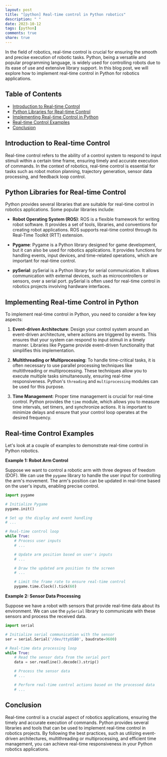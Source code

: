 ```yaml
---
layout: post
title: "[python] Real-time control in Python robotics"
description: " "
date: 2023-10-12
tags: [python]
comments: true
share: true
---
```


In the field of robotics, real-time control is crucial for ensuring the smooth and precise execution of robotic tasks. Python, being a versatile and popular programming language, is widely used for controlling robots due to its ease of use and extensive library support. In this blog post, we will explore how to implement real-time control in Python for robotics applications.

## Table of Contents
- [Introduction to Real-time Control](#introduction-to-real-time-control)
- [Python Libraries for Real-time Control](#python-libraries-for-real-time-control)
- [Implementing Real-time Control in Python](#implementing-real-time-control-in-python)
- [Real-time Control Examples](#real-time-control-examples)
- [Conclusion](#conclusion)

## Introduction to Real-time Control

Real-time control refers to the ability of a control system to respond to input stimuli within a certain time frame, ensuring timely and accurate execution of commands. In the context of robotics, real-time control is essential for tasks such as robot motion planning, trajectory generation, sensor data processing, and feedback loop control.

## Python Libraries for Real-time Control

Python provides several libraries that are suitable for real-time control in robotics applications. Some popular libraries include:

- **Robot Operating System (ROS)**: ROS is a flexible framework for writing robot software. It provides a set of tools, libraries, and conventions for creating robot applications. ROS supports real-time control through its Real-Time Toolkit (RTT) extension.

- **Pygame**: Pygame is a Python library designed for game development, but it can also be used for robotics applications. It provides functions for handling events, input devices, and time-related operations, which are important for real-time control.

- **pySerial**: pySerial is a Python library for serial communication. It allows communication with external devices, such as microcontrollers or sensors, over a serial port. pySerial is often used for real-time control in robotics projects involving hardware interfaces.

## Implementing Real-time Control in Python

To implement real-time control in Python, you need to consider a few key aspects:

1. **Event-driven Architecture**: Design your control system around an event-driven architecture, where actions are triggered by events. This ensures that your system can respond to input stimuli in a timely manner. Libraries like Pygame provide event-driven functionality that simplifies this implementation.

2. **Multithreading or Multiprocessing**: To handle time-critical tasks, it is often necessary to use parallel processing techniques like multithreading or multiprocessing. These techniques allow you to execute multiple tasks simultaneously, ensuring real-time responsiveness. Python's `threading` and `multiprocessing` modules can be used for this purpose.

3. **Time Management**: Proper time management is crucial for real-time control. Python provides the `time` module, which allows you to measure time intervals, set timers, and synchronize actions. It is important to minimize delays and ensure that your control loop operates at the desired frequency.

## Real-time Control Examples

Let's look at a couple of examples to demonstrate real-time control in Python robotics.

**Example 1: Robot Arm Control**

Suppose we want to control a robotic arm with three degrees of freedom (DOF). We can use the `pygame` library to handle the user input for controlling the arm's movement. The arm's position can be updated in real-time based on the user's inputs, enabling precise control.

```python
import pygame

# Initialize Pygame
pygame.init()

# Set up the display and event handling
# ...

# Real-time control loop
while True:
    # Process user inputs
    # ...

    # Update arm position based on user's inputs
    # ...

    # Draw the updated arm position to the screen
    # ...

    # Limit the frame rate to ensure real-time control
    pygame.time.Clock().tick(60)
```

**Example 2: Sensor Data Processing**

Suppose we have a robot with sensors that provide real-time data about its environment. We can use the `pySerial` library to communicate with these sensors and process the received data.

```python
import serial

# Initialize serial communication with the sensor
ser = serial.Serial('/dev/ttyUSB0', baudrate=9600)

# Real-time data processing loop
while True:
    # Read the sensor data from the serial port
    data = ser.readline().decode().strip()

    # Process the sensor data
    # ...

    # Perform real-time control actions based on the processed data
    # ...
```

## Conclusion

Real-time control is a crucial aspect of robotics applications, ensuring the timely and accurate execution of commands. Python provides several libraries and tools that can be used to implement real-time control in robotics projects. By following the best practices, such as utilizing event-driven architectures, multithreading or multiprocessing, and efficient time management, you can achieve real-time responsiveness in your Python robotics applications.
